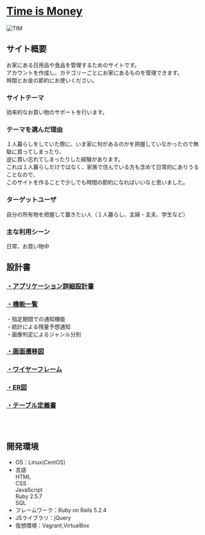 # <a href="http://ec2-13-230-253-117.ap-northeast-1.compute.amazonaws.com/">Time is Money</a>
![TIM](https://user-images.githubusercontent.com/68426355/97155615-f95d6180-17b8-11eb-9e94-271f781bd234.jpg)

## サイト概要
お家にある日用品や食品を管理するためのサイトです。<br>
アカウントを作成し、カテゴリーごとにお家にあるものを管理できます。<br>
時間とお金の節約にお使いください。

### サイトテーマ
効率的なお買い物のサポートを行います。

### テーマを選んだ理由
１人暮らしをしていた際に、いま家に何があるのかを把握していなかったので無駄に買ってしまったり、<br>
逆に買い忘れてしまったりした経験があります。<br>
これは１人暮らしだけではなく、家族で住んでいる方も含めて日常的にありうることなので、<br>
このサイトを作ることで少しでも時間の節約になればいいなと思いました。<br>

### ターゲットユーザ
自分の所有物を把握して置きたい人（１人暮らし、主婦・主夫、学生など）

### 主な利用シーン
日常、お買い物中



## 設計書

### <a href="https://drive.google.com/file/d/1QVj0nKTxNZ69w2ivDJijmtVg-JINEU7G/view?usp=sharing">・アプリケーション詳細設計書</a>


### <a href="https://docs.google.com/spreadsheets/d/19eqUeh22szf7aTuUG6MXMOTqff2Ux-k8YkvTdJWNTW8/edit?usp=sharing">・機能一覧</a>
・指定期間での通知機能<br>
・統計による残量予想通知<br>
・画像判定によるジャンル分別<br>



### <a href="https://drive.google.com/file/d/1oPOvuRKuDtsICA0OxkOM21MOSedPJiDQ/view?usp=sharing">・画面遷移図</a>


### <a href="https://drive.google.com/file/d/1t2jJHTv_izCWF7o-qWSSa6D_eXTPAG3W/view?usp=sharing">・ワイヤーフレーム</a>


### <a href="https://drive.google.com/file/d/1vp9wW0EJopWVZtWVdAmp5bpWWlpMklhr/view?usp=sharing">・ER図</a>


### <a href="https://drive.google.com/file/d/1d-iE3rJIwc4dwUTgIYpeDdndxmOBWYIc/view?usp=sharing">・テーブル定義書</a>

<br>
<br>


## 開発環境
- OS：Linux(CentOS)
- 言語<br>
      HTML<br>
      CSS<br>
      JavaScript<br>
      Ruby 2.5.7<br>
      SQL<br>
- フレームワーク：Ruby on Rails 5.2.4
- JSライブラリ：jQuery
- 仮想環境：Vagrant,VirtualBox
